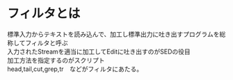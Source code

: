 フィルタとは
======
標準入力からテキストを読み込んで、加工し標準出力に吐き出すプログラムを総称してフィルタと呼ぶ  
入力されたStreamを適当に加工してEditに吐き出すのがSEDの役目  
加工方法を指定するのがスクリプト  
head,tail,cut,grep,tr　などがフィルタにあたる。  



